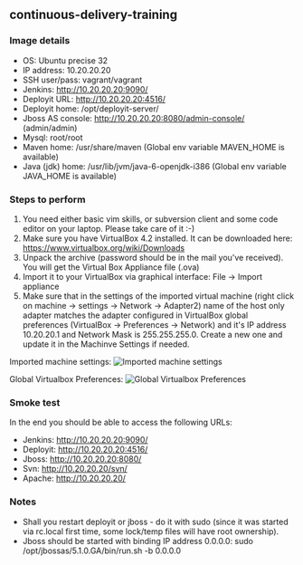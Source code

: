 ## continuous-delivery-training


### Image details

* OS: Ubuntu precise 32
* IP address: 10.20.20.20
* SSH user/pass: vagrant/vagrant
* Jenkins: http://10.20.20.20:9090/
* Deployit URL: http://10.20.20.20:4516/
* Deployit home: /opt/deployit-server/
* Jboss AS console: http://10.20.20.20:8080/admin-console/ (admin/admin)
* Mysql: root/root
* Maven home: /usr/share/maven (Global env variable MAVEN_HOME is available)
* Java (jdk) home: /usr/lib/jvm/java-6-openjdk-i386 (Global env variable JAVA_HOME is available)

### Steps to perform

1. You need either basic vim skills, or subversion client and some code editor on your laptop. Please take care of it :-)
2. Make sure you have VirtualBox 4.2  installed. It can be downloaded here: https://www.virtualbox.org/wiki/Downloads 
3. Unpack the archive (password should be in the mail you've received). You will get the Virtual Box Appliance file (.ova)
4. Import it to your VirtualBox via graphical interface: File -> Import appliance
5. Make sure that in the settings of the imported virtual machine (right click on machine -> settings -> Network -> Adapter2) name of the host only adapter matches the adapter configured in VirtualBox global preferences (VirtualBox -> Preferences -> Network) and it's IP address 10.20.20.1 and Network Mask is 255.255.255.0. Create a new one and update it in the Machinve Settings if needed.

Imported machine settings:
<img src="http://tech.xebialabs.com/continuous-delivery-training/imported-machine-settings.png" alt="Imported machine settings" />


Global Virtualbox Preferences:
<img src="http://tech.xebialabs.com/continuous-delivery-training/global-vbox-preferences.png" alt="Global Virtualbox Preferences" />

### Smoke test

In the end you should be able to access the following URLs:

* Jenkins: http://10.20.20.20:9090/
* Deployit: http://10.20.20.20:4516/
* Jboss: http://10.20.20.20:8080/
* Svn: http://10.20.20.20/svn/
* Apache: http://10.20.20.20/


### Notes

* Shall you restart deployit or jboss - do it with sudo (since it was started via rc.local first time, some lock/temp files will have root ownership).
* Jboss should be started with binding IP address 0.0.0.0: sudo /opt/jbossas/5.1.0.GA/bin/run.sh -b 0.0.0.0
    



